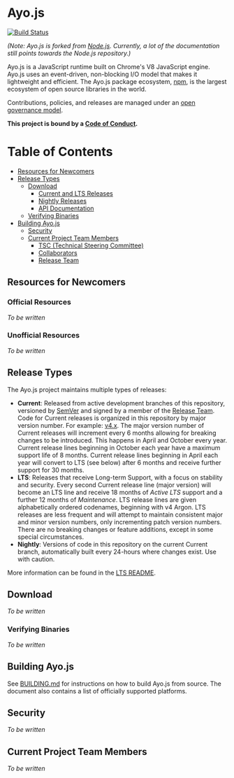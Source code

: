 # Ayo.js

[![Build Status](https://travis-ci.org/ayojs/ayo.svg?style=flat&branch=master)](https://travis-ci.org/ayojs/ayo?branch=master)

_(Note: Ayo.js is forked from [Node.js][]. Currently, a lot of the documentation
still points towards the Node.js repository.)_

Ayo.js is a JavaScript runtime built on Chrome's V8 JavaScript engine. Ayo.js
uses an event-driven, non-blocking I/O model that makes it lightweight and
efficient. The Ayo.js package ecosystem, [npm][], is the largest ecosystem of
open source libraries in the world.

Contributions, policies, and releases are managed under an
[open governance model](./GOVERNANCE.md).

**This project is bound by a [Code of Conduct][].**

# Table of Contents

* [Resources for Newcomers](#resources-for-newcomers)
* [Release Types](#release-types)
  * [Download](#download)
    * [Current and LTS Releases](#current-and-lts-releases)
    * [Nightly Releases](#nightly-releases)
    * [API Documentation](#api-documentation)
  * [Verifying Binaries](#verifying-binaries)
* [Building Ayo.js](#building-ayojs)
  * [Security](#security)
  * [Current Project Team Members](#current-project-team-members)
    * [TSC (Technical Steering Committee)](#tsc-technical-steering-committee)
    * [Collaborators](#collaborators)
    * [Release Team](#release-team)

## Resources for Newcomers

### Official Resources

_To be written_

### Unofficial Resources

_To be written_

## Release Types

The Ayo.js project maintains multiple types of releases:

* **Current**: Released from active development branches of this repository,
  versioned by [SemVer](http://semver.org/) and signed by a member of the
  [Release Team](#release-team).
  Code for Current releases is organized in this repository by major version
  number. For example: [v4.x](https://github.com/nodejs/node/tree/v4.x).
  The major version number of Current releases will increment every 6 months
  allowing for breaking changes to be introduced. This happens in April and
  October every year. Current release lines beginning in October each year have
  a maximum support life of 8 months. Current release lines beginning in April
  each year will convert to LTS (see below) after 6 months and receive further
  support for 30 months.
* **LTS**: Releases that receive Long-term Support, with a focus on stability
  and security. Every second Current release line (major version) will become an
  LTS line and receive 18 months of _Active LTS_ support and a further 12
  months of _Maintenance_. LTS release lines are given alphabetically
  ordered codenames, beginning with v4 Argon. LTS releases are less frequent
  and will attempt to maintain consistent major and minor version numbers,
  only incrementing patch version numbers. There are no breaking changes or
  feature additions, except in some special circumstances.
* **Nightly**: Versions of code in this repository on the current Current
  branch, automatically built every 24-hours where changes exist. Use with
  caution.

More information can be found in the [LTS README](https://github.com/nodejs/LTS/).

## Download

_To be written_

### Verifying Binaries

_To be written_

## Building Ayo.js

See [BUILDING.md](BUILDING.md) for instructions on how to build
Ayo.js from source. The document also contains a list of
officially supported platforms.

## Security

_To be written_

## Current Project Team Members

_To be written_

[Node.js]: https://github.com/nodejs/node
[npm]: https://www.npmjs.com
[Website]: https://nodejs.org/en/
[Contributing to the project]: CONTRIBUTING.md
[Node.js Help]: https://github.com/nodejs/help
[Node.js Moderation Policy]: https://github.com/nodejs/TSC/blob/master/Moderation-Policy.md
[#node.js on chat.freenode.net]: https://webchat.freenode.net?channels=node.js&uio=d4
[#node-dev on chat.freenode.net]: https://webchat.freenode.net?channels=node-dev&uio=d4
[Code of Conduct]: https://github.com/nodejs/TSC/blob/master/CODE_OF_CONDUCT.md
